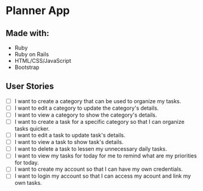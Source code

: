 # Planner App

## Made with:
- Ruby
- Ruby on Rails
- HTML/CSS/JavaScript
- Bootstrap

## User Stories
- [ ] I want to create a category that can be used to organize my tasks.
- [ ] I want to edit a category to update the category's details.
- [ ] I want to view a category to show the category's details.
- [ ] I want to create a task for a specific category so that I can organize tasks quicker.
- [ ] I want to edit a task to update task's details.
- [ ] I want to view a task to show task's details.
- [ ] I want to delete a task to lessen my unnecessary daily tasks.
- [ ] I want to view my tasks for today for me to remind what are my priorities for today.
- [ ] I want to create my account so that I can have my own credentials.
- [ ] I want to login my account so that I can access my acount and link my own tasks.
